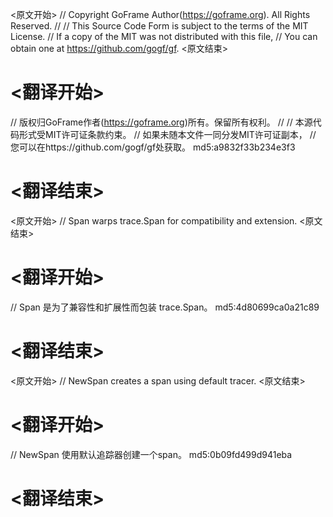 
<原文开始>
// Copyright GoFrame Author(https://goframe.org). All Rights Reserved.
//
// This Source Code Form is subject to the terms of the MIT License.
// If a copy of the MIT was not distributed with this file,
// You can obtain one at https://github.com/gogf/gf.
<原文结束>

# <翻译开始>
// 版权归GoFrame作者(https://goframe.org)所有。保留所有权利。
//
// 本源代码形式受MIT许可证条款约束。
// 如果未随本文件一同分发MIT许可证副本，
// 您可以在https://github.com/gogf/gf处获取。 md5:a9832f33b234e3f3
# <翻译结束>


<原文开始>
// Span warps trace.Span for compatibility and extension.
<原文结束>

# <翻译开始>
// Span 是为了兼容性和扩展性而包装 trace.Span。 md5:4d80699ca0a21c89
# <翻译结束>


<原文开始>
// NewSpan creates a span using default tracer.
<原文结束>

# <翻译开始>
// NewSpan 使用默认追踪器创建一个span。 md5:0b09fd499d941eba
# <翻译结束>

